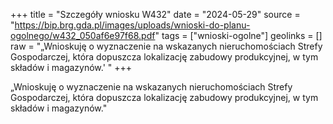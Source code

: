 +++
title = "Szczegóły wniosku W432"
date = "2024-05-29"
source = "https://bip.brg.gda.pl/images/uploads/wnioski-do-planu-ogolnego/w432_050af6e97f68.pdf"
tags = ["wnioski-ogolne"]
geolinks = []
raw = "„Wnioskuję o wyznaczenie na wskazanych nieruchomościach Strefy Gospodarczej, która dopuszcza lokalizację zabudowy produkcyjnej, w tym składów i magazynów.' "
+++

„Wnioskuję o wyznaczenie na wskazanych nieruchomościach Strefy Gospodarczej,
która dopuszcza lokalizację zabudowy produkcyjnej, w tym składów i magazynów."



